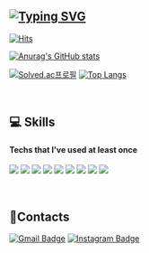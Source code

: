 ## [![Typing SVG](https://readme-typing-svg.herokuapp.com?font=Oleo+Script&size=30&color=00C396&center=true&vCenter=true&height=80&lines=Hi+there%2C+I'm+Hyejin%F0%9F%98%89)](https://git.io/typing-svg)

 [![Hits](https://hits.seeyoufarm.com/api/count/incr/badge.svg?url=https%3A%2F%2Fgithub.com%2Fhy2jin&count_bg=%234E48AA&title_bg=%23C1BFDF&icon=github.svg&icon_color=%23000000&title=hits&edge_flat=true)](https://hits.seeyoufarm.com)

[![Anurag's GitHub stats](https://github-readme-stats.vercel.app/api?username=hy2jin&show_icons=true&theme=solarized-light)](https://github.com/anuraghazra/github-readme-stats)

[![Solved.ac프로필](http://mazassumnida.wtf/api/generate_badge?boj=laaang93)](https://solved.ac/laaang93)   [![Top Langs](https://github-readme-stats.vercel.app/api/top-langs/?username=hy2jin&layout=compact)](https://github.com/anuraghazra/github-readme-stats)

<br/>

## 💻 Skills
#### Techs that I've used at least once

<img src="https://img.shields.io/badge/Python-3766AB?style=flat-square&logo=Python&logoColor=white"/> <img src="https://img.shields.io/badge/Django-092E20?style=flat-square&logo=Django&logoColor=white"/> <img src="https://img.shields.io/badge/HTML5-E34F26?style=flat-square&logo=HTML5&logoColor=green"/> <img src="https://img.shields.io/badge/CSS3-1572B6?style=flat-square&logo=HTML5&logoColor=BLUE"/> <img src="https://img.shields.io/badge/JavaScript-F7DF1E?style=flat-square&logo=JavaScript&logoColor=white"/> <img src="https://img.shields.io/badge/React-3766AB?style=flat-square&logo=React&logoColor=white"/> <img src="https://img.shields.io/badge/Vue.js-4FC08D?style=flat-square&logo=Vue.js&logoColor=white"/> <img src="https://img.shields.io/badge/React-61DAFB?style=flat-square&logo=React&logoColor=white"/>  <img src="https://img.shields.io/badge/Visual%20Studio%20Code-007ACC?style=flat-square&logo=Visual%20Studio%20Code&logoColor=white"/>

<br/>

## 🤝Contacts

[![Gmail Badge](https://img.shields.io/badge/Gmail-D14836?style=flat&logo=Gmail&logoColor=white)](mailto:hy2jinl22@gmail.com)
[![Instagram Badge](https://img.shields.io/badge/hy2jin-E4405F?style=flat&logo=Instagram&logoColor=white)](https://www.instagram.com/hy2jin.l22)
